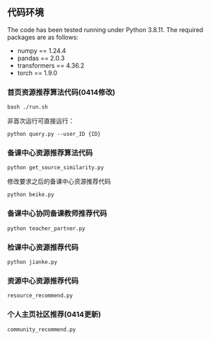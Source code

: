 ## 代码环境
The code has been tested running under Python 3.8.11. The required packages are as follows:

- numpy == 1.24.4
- pandas == 2.0.3
- transformers == 4.36.2
- torch == 1.9.0

### 首页资源推荐算法代码(0414修改)
```
bash ./run.sh
```
非首次运行可直接运行：
```
python query.py --user_ID {ID}
```

### 备课中心资源推荐算法代码

```
python get_source_similarity.py
```
修改要求之后的备课中心资源推荐代码
```
python beike.py
```

### 备课中心协同备课教师推荐代码

```
python teacher_partner.py
```

### 检课中心资源推荐代码
```
python jianke.py
```

### 资源中心资源推荐代码
```
resource_recommend.py
```

### 个人主页社区推荐(0414更新)
```
community_recommend.py
```